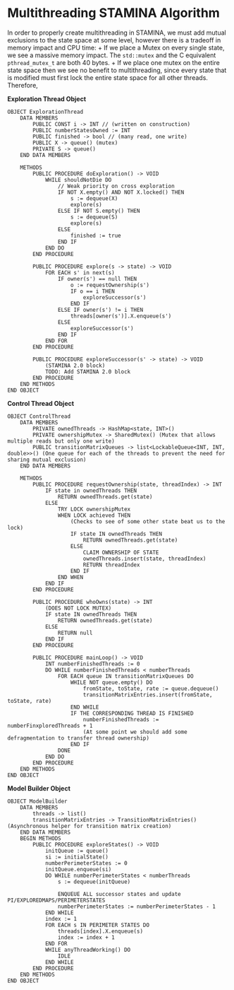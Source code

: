 # Multithreading STAMINA Algorithm

In order to properly create multithreading in STAMINA, we must add mutual exclusions to the state space at some level, however there is a tradeoff in memory impact and CPU time:
	+ If we place a Mutex on every single state, we see a massive memory impact. The `std::mutex` and the C equivalent `pthread_mutex_t` are both 40 bytes.
	+ If we place one mutex on the entire state space then we see no benefit to multithreading, since every state that is modified must first lock the entire state space for all other threads.
Therefore, 

**Exploration Thread Object**

```
OBJECT ExplorationThread
	DATA MEMBERS
		PUBLIC CONST i -> INT // (written on construction)
		PUBLIC numberStatesOwned := INT
		PUBLIC finished -> bool // (many read, one write)
		PUBLIC X -> queue() (mutex)
		PRIVATE S -> queue()
	END DATA MEMBERS

	METHODS
		PUBLIC PROCEDURE doExploration() -> VOID
			WHILE shouldNotDie DO
				// Weak priority on cross exploration
				IF NOT X.empty() AND NOT X.locked() THEN
					s := dequeue(X)
					explore(s)
				ELSE IF NOT S.empty() THEN
					s := dequeue(S)
					explore(s)
				ELSE
					finished := true
				END IF
			END DO
		END PROCEDURE

		PUBLIC PROCEDURE explore(s -> state) -> VOID
			FOR EACH s' in next(s)
				IF owner(s') == null THEN
					o := requestOwnership(s')
					IF o == i THEN
						exploreSuccessor(s')
					END IF
				ELSE IF owner(s') != i THEN
					threads[owner(s')].X.enqueue(s')
				ELSE
					exploreSuccessor(s')
				END IF
			END FOR
		END PROCEDURE

		PUBLIC PROCEDURE exploreSuccessor(s' -> state) -> VOID
			(STAMINA 2.0 block)
			TODO: Add STAMINA 2.0 block
		END PROCEDURE
	END METHODS
END OBJECT
```

**Control Thread Object**

```
OBJECT ControlThread
	DATA MEMBERS
		PRIVATE ownedThreads -> HashMap<state, INT>()
		PRIVATE ownershipMutex -> SharedMutex() (Mutex that allows multiple reads but only one write)
		PUBLIC transitionMatrixQueues -> list<LockableQueue<INT, INT, double>>() (One queue for each of the threads to prevent the need for sharing mutual exclusion)
	END DATA MEMBERS

	METHODS
		PUBLIC PROCEDURE requestOwnership(state, threadIndex) -> INT
			IF state in ownedThreads THEN
				RETURN ownedThreads.get(state)
			ELSE
				TRY LOCK ownershipMutex
				WHEN LOCK achieved THEN
					(Checks to see of some other state beat us to the lock)
					IF state IN ownedThreads THEN
						RETURN ownedThreads.get(state)
					ELSE
						CLAIM OWNERSHIP OF STATE
						ownedThreads.insert(state, threadIndex)
						RETURN threadIndex
					END IF
				END WHEN
			END IF
		END PROCEDURE

		PUBLIC PROCEDURE whoOwns(state) -> INT
			(DOES NOT LOCK MUTEX)
			IF state IN ownedThreads THEN
				RETURN ownedThreads.get(state)
			ELSE
				RETURN null
			END IF
		END PROCEDURE

		PUBLIC PROCEDURE mainLoop() -> VOID
			INT numberFinishedThreads := 0
			DO WHILE numberFinishedThreads < numberThreads
				FOR EACH queue IN transitionMatrixQueues DO
					WHILE NOT queue.empty() DO
						fromState, toState, rate := queue.dequeue()
						transitionMatrixEntries.insert(fromState, toState, rate)
					END WHILE
					IF THE CORRESPONDING THREAD IS FINISHED
						numberFinishedThreads := numberFinxploredThreads + 1
						(At some point we should add some defragmentation to transfer thread ownership)
					END IF
				DONE
			END DO
		END PROCEDURE
	END METHODS
END OBJECT
```

**Model Builder Object**

```
OBJECT ModelBuilder
	DATA MEMBERS
		threads -> list()
		transitionMatrixEntries -> TransitionMatrixEntries() (Asynchronous helper for transition matrix creation)
	END DATA MEMBERS
	BEGIN METHODS
		PUBLIC PROCEDURE exploreStates() -> VOID
			initQueue := queue()
			si := initialState()
			numberPerimeterStates := 0
			initQueue.enqueue(si)
			DO WHILE numberPerimeterStates < numberThreads
				s := dequeue(initQueue)

				ENQUEUE ALL successor states and update PI/EXPLOREDMAPS/PERIMETERSTATES
				numberPerimeterStates := numberPerimeterStates - 1
			END WHILE
			index := 1
			FOR EACH s IN PERIMETER STATES DO
				threads[index].X.enqueue(s)
				index := index + 1
			END FOR
			WHILE anyThreadWorking() DO
				IDLE
			END WHILE
		END PROCEDURE
	END METHODS
END OBJECT
```
